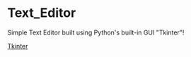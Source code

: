 # Text_Editor

Simple Text Editor built using Python's built-in GUI "Tkinter"!

[Tkinter](https://docs.python.org/3/library/tkinter.html)
